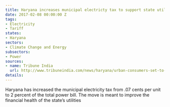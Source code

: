 ```yaml
---
title: Haryana increases municipal electricty tax to support state utilities
date: 2017-02-08 00:00:00 Z
tags:
- Electricity
- Tariff
states:
- Haryana
sectors:
- Climate Change and Energy
subsectors:
- Power
sources:
- name: Tribune India
  url: http://www.tribuneindia.com/news/haryana/urban-consumers-set-to-pay-more-for-power/359072.html
details: 
---
```


Haryana has increased the municipal electricity tax from .07 cents per unit to 2 percent of the total power bill. The move is meant to improve the financial health of the state’s utilities
